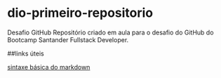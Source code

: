 # dio-primeiro-repositorio
Desafio GitHub
Repositório criado em aula para o desafio do GitHub do Bootcamp Santander Fullstack Developer.


##links úteis

[sintaxe básica do markdown](https://www.markdownguide.org/basic-syntax/)
